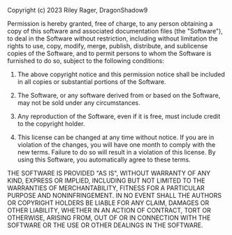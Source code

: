 
Copyright (c) 2023 Riley Rager, DragonShadow9

Permission is hereby granted, free of charge, to any person obtaining a copy of this software and associated documentation files (the "Software"), to deal in the Software without restriction, including without limitation the rights to use, copy, modify, merge, publish, distribute, and sublicense copies of the Software, and to permit persons to whom the Software is furnished to do so, subject to the following conditions:

1. The above copyright notice and this permission notice shall be included in all copies or substantial portions of the Software.

2. The Software, or any software derived from or based on the Software, may not be sold under any circumstances.

3. Any reproduction of the Software, even if it is free, must include credit to the copyright holder.

4. This license can be changed at any time without notice. If you are in violation of the changes, you will have one month to comply with the new terms. Failure to do so will result in a violation of this license. By using this Software, you automatically agree to these terms.

THE SOFTWARE IS PROVIDED "AS IS", WITHOUT WARRANTY OF ANY KIND, EXPRESS OR IMPLIED, INCLUDING BUT NOT LIMITED TO THE WARRANTIES OF MERCHANTABILITY, FITNESS FOR A PARTICULAR PURPOSE AND NONINFRINGEMENT. IN NO EVENT SHALL THE AUTHORS OR COPYRIGHT HOLDERS BE LIABLE FOR ANY CLAIM, DAMAGES OR OTHER LIABILITY, WHETHER IN AN ACTION OF CONTRACT, TORT OR OTHERWISE, ARISING FROM, OUT OF OR IN CONNECTION WITH THE SOFTWARE OR THE USE OR OTHER DEALINGS IN THE SOFTWARE.
